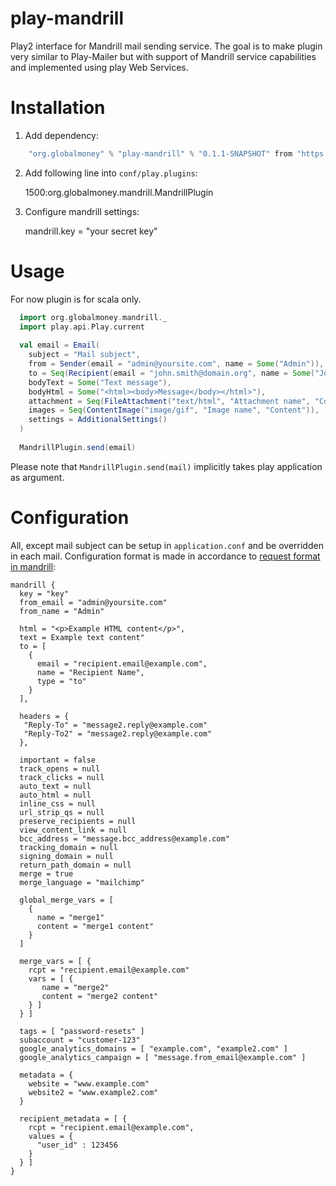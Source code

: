# play-mandrill
Play2 interface for Mandrill mail sending service. The goal is to make plugin very similar to Play-Mailer but
with support of Mandrill service capabilities and implemented using play Web Services.

# Installation

1. Add dependency:

```scala
    "org.globalmoney" % "play-mandrill" % "0.1.1-SNAPSHOT" from "https://bintray.com/artifact/download/sergkh/generic/play-mandrill_2.11-0.1.1-SNAPSHOT.jar"
```

2. Add following line into `conf/play.plugins`:

    1500:org.globalmoney.mandrill.MandrillPlugin
    
3. Configure mandrill settings:

    mandrill.key = "your secret key"

# Usage

For now plugin is for scala only. 

```scala
  import org.globalmoney.mandrill._
  import play.api.Play.current
    
  val email = Email(
    subject = "Mail subject",
    from = Sender(email = "admin@yoursite.com", name = Some("Admin")),
    to = Seq(Recipient(email = "john.smith@domain.org", name = Some("John Smith"), recipType = RecipientType.TO)),
    bodyText = Some("Text message"),
    bodyHtml = Some("<html><body>Message</body></html>"),
    attachment = Seq(FileAttachment("text/html", "Attachment name", "Content")),
    images = Seq(ContentImage("image/gif", "Image name", "Content")),
    settings = AdditionalSettings()
  )
  
  MandrillPlugin.send(email)     
```

 Please note that `MandrillPlugin.send(mail)` implicitly takes play application as argument. 
 
# Configuration
 
All, except mail subject can be setup in `application.conf` and be overridden in each mail. Configuration format is 
made in accordance to [request format in mandrill](https://mandrillapp.com/api/docs/messages.JSON.html):

```
mandrill {
  key = "key"
  from_email = "admin@yoursite.com"
  from_name = "Admin"
  
  html = "<p>Example HTML content</p>",
  text = Example text content"
  to = [ 
    {
      email = "recipient.email@example.com",
      name = "Recipient Name",
      type = "to"
    }
  ],
  
  headers = {
   "Reply-To" = "message2.reply@example.com"
   "Reply-To2" = "message2.reply@example.com"
  },
  
  important = false
  track_opens = null
  track_clicks = null
  auto_text = null
  auto_html = null
  inline_css = null
  url_strip_qs = null
  preserve_recipients = null
  view_content_link = null
  bcc_address = "message.bcc_address@example.com"
  tracking_domain = null
  signing_domain = null
  return_path_domain = null
  merge = true
  merge_language = "mailchimp"

  global_merge_vars = [ 
    {
      name = "merge1"
      content = "merge1 content"
    }
  ]

  merge_vars = [ {
    rcpt = "recipient.email@example.com"
    vars = [ {
       name = "merge2"
       content = "merge2 content"
    } ]
  } ]
  
  tags = [ "password-resets" ]
  subaccount = "customer-123"
  google_analytics_domains = [ "example.com", "example2.com" ]
  google_analytics_campaign = [ "message.from_email@example.com" ]
  
  metadata = {
    website = "www.example.com"
    website2 = "www.example2.com"
  }
  
  recipient_metadata = [ {
    rcpt = "recipient.email@example.com",
    values = {
      "user_id" : 123456
    }
  } ]
}
```

